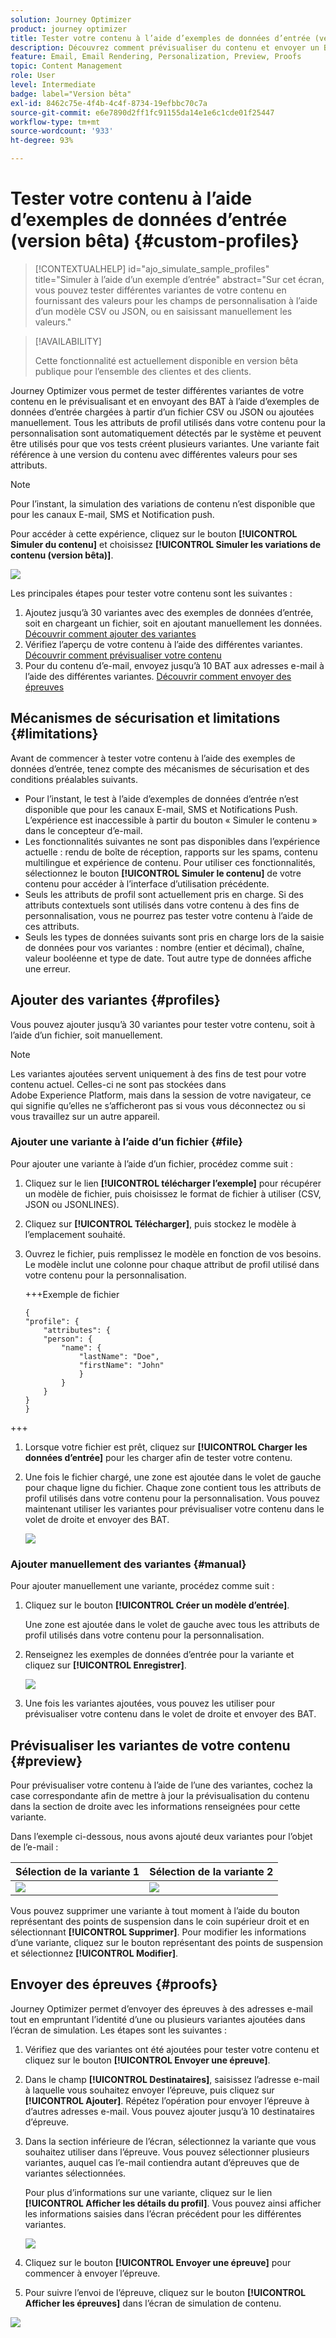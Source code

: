 ```yaml
---
solution: Journey Optimizer
product: journey optimizer
title: Tester votre contenu à l’aide d’exemples de données d’entrée (version bêta)
description: Découvrez comment prévisualiser du contenu et envoyer un BAT d’e-mail en utilisant des exemples de données d’entrée provenant d’un fichier CSV ou JSON ou ajoutées manuellement.
feature: Email, Email Rendering, Personalization, Preview, Proofs
topic: Content Management
role: User
level: Intermediate
badge: label="Version bêta"
exl-id: 8462c75e-4f4b-4c4f-8734-19efbbc70c7a
source-git-commit: e6e7890d2ff1fc91155da14e1e6c1cde01f25447
workflow-type: tm+mt
source-wordcount: '933'
ht-degree: 93%

---
```


# Tester votre contenu à l’aide d’exemples de données d’entrée (version bêta) {#custom-profiles}

>[!CONTEXTUALHELP]
>id="ajo_simulate_sample_profiles"
>title="Simuler à l’aide d’un exemple d’entrée"
>abstract="Sur cet écran, vous pouvez tester différentes variantes de votre contenu en fournissant des valeurs pour les champs de personnalisation à l’aide d’un modèle CSV ou JSON, ou en saisissant manuellement les valeurs."

>[!AVAILABILITY]
>
>Cette fonctionnalité est actuellement disponible en version bêta publique pour l’ensemble des clientes et des clients.

Journey Optimizer vous permet de tester différentes variantes de votre contenu en le prévisualisant et en envoyant des BAT à l’aide d’exemples de données d’entrée chargées à partir d’un fichier CSV ou JSON ou ajoutées manuellement. Tous les attributs de profil utilisés dans votre contenu pour la personnalisation sont automatiquement détectés par le système et peuvent être utilisés pour que vos tests créent plusieurs variantes. Une variante fait référence à une version du contenu avec différentes valeurs pour ses attributs.

>[!NOTE]
>
>Pour l’instant, la simulation des variations de contenu n’est disponible que pour les canaux E-mail, SMS et Notification push.

Pour accéder à cette expérience, cliquez sur le bouton **[!UICONTROL Simuler du contenu]** et choisissez **[!UICONTROL Simuler les variations de contenu (version bêta)]**.

![](assets/simulate-sample.png)

Les principales étapes pour tester votre contenu sont les suivantes :

1. Ajoutez jusqu’à 30 variantes avec des exemples de données d’entrée, soit en chargeant un fichier, soit en ajoutant manuellement les données. [Découvrir comment ajouter des variantes](#profiles)
1. Vérifiez l’aperçu de votre contenu à l’aide des différentes variantes. [Découvrir comment prévisualiser votre contenu](#preview)
1. Pour du contenu d’e-mail, envoyez jusqu’à 10 BAT aux adresses e-mail à l’aide des différentes variantes. [Découvrir comment envoyer des épreuves](#proofs)


## Mécanismes de sécurisation et limitations {#limitations}

Avant de commencer à tester votre contenu à l’aide des exemples de données d’entrée, tenez compte des mécanismes de sécurisation et des conditions préalables suivants.

* Pour l’instant, le test à l’aide d’exemples de données d’entrée n’est disponible que pour les canaux E-mail, SMS et Notifications Push. L’expérience est inaccessible à partir du bouton « Simuler le contenu » dans le concepteur d’e-mail.
* Les fonctionnalités suivantes ne sont pas disponibles dans l’expérience actuelle : rendu de boîte de réception, rapports sur les spams, contenu multilingue et expérience de contenu. Pour utiliser ces fonctionnalités, sélectionnez le bouton **[!UICONTROL Simuler le contenu]** de votre contenu pour accéder à l’interface d’utilisation précédente.
* Seuls les attributs de profil sont actuellement pris en charge. Si des attributs contextuels sont utilisés dans votre contenu à des fins de personnalisation, vous ne pourrez pas tester votre contenu à l’aide de ces attributs.
* Seuls les types de données suivants sont pris en charge lors de la saisie de données pour vos variantes : nombre (entier et décimal), chaîne, valeur booléenne et type de date. Tout autre type de données affiche une erreur.

## Ajouter des variantes {#profiles}

Vous pouvez ajouter jusqu’à 30 variantes pour tester votre contenu, soit à l’aide d’un fichier, soit manuellement.

>[!NOTE]
>
>Les variantes ajoutées servent uniquement à des fins de test pour votre contenu actuel. Celles-ci ne sont pas stockées dans Adobe Experience Platform, mais dans la session de votre navigateur, ce qui signifie qu’elles ne s’afficheront pas si vous vous déconnectez ou si vous travaillez sur un autre appareil.

### Ajouter une variante à l’aide d’un fichier {#file}

Pour ajouter une variante à l’aide d’un fichier, procédez comme suit :

1. Cliquez sur le lien **[!UICONTROL télécharger l’exemple]** pour récupérer un modèle de fichier, puis choisissez le format de fichier à utiliser (CSV, JSON ou JSONLINES).
1. Cliquez sur **[!UICONTROL Télécharger]**, puis stockez le modèle à l’emplacement souhaité.
1. Ouvrez le fichier, puis remplissez le modèle en fonction de vos besoins. Le modèle inclut une colonne pour chaque attribut de profil utilisé dans votre contenu pour la personnalisation.

   +++Exemple de fichier

   ```
   {
   "profile": {
       "attributes": {
       "person": {
           "name": {
               "lastName": "Doe",
               "firstName": "John"
               }
           }
       }
   }
   }
   ```

+++

1. Lorsque votre fichier est prêt, cliquez sur **[!UICONTROL Charger les données d’entrée]** pour les charger afin de tester votre contenu.
1. Une fois le fichier chargé, une zone est ajoutée dans le volet de gauche pour chaque ligne du fichier. Chaque zone contient tous les attributs de profil utilisés dans votre contenu pour la personnalisation. Vous pouvez maintenant utiliser les variantes pour prévisualiser votre contenu dans le volet de droite et envoyer des BAT.

   ![](assets/simulate-custom-variants.png)

### Ajouter manuellement des variantes {#manual}

Pour ajouter manuellement une variante, procédez comme suit :

1. Cliquez sur le bouton **[!UICONTROL Créer un modèle d’entrée]**.

   Une zone est ajoutée dans le volet de gauche avec tous les attributs de profil utilisés dans votre contenu pour la personnalisation.

1. Renseignez les exemples de données d’entrée pour la variante et cliquez sur **[!UICONTROL Enregistrer]**.

   ![](assets/simulate-custom-add.png)

1. Une fois les variantes ajoutées, vous pouvez les utiliser pour prévisualiser votre contenu dans le volet de droite et envoyer des BAT.

## Prévisualiser les variantes de votre contenu {#preview}

Pour prévisualiser votre contenu à l’aide de l’une des variantes, cochez la case correspondante afin de mettre à jour la prévisualisation du contenu dans la section de droite avec les informations renseignées pour cette variante.

Dans l’exemple ci-dessous, nous avons ajouté deux variantes pour l’objet de l’e-mail :

| Sélection de la variante 1 | Sélection de la variante 2 |
|----------|-------------|
| ![](assets/simulate-custom-boxes.png) | ![](assets/simulate-custom-boxes2.png) |

Vous pouvez supprimer une variante à tout moment à l’aide du bouton représentant des points de suspension dans le coin supérieur droit et en sélectionnant **[!UICONTROL Supprimer]**. Pour modifier les informations d’une variante, cliquez sur le bouton représentant des points de suspension et sélectionnez **[!UICONTROL Modifier]**.

## Envoyer des épreuves {#proofs}

Journey Optimizer permet d’envoyer des épreuves à des adresses e-mail tout en empruntant l’identité d’une ou plusieurs variantes ajoutées dans l’écran de simulation. Les étapes sont les suivantes :

1. Vérifiez que des variantes ont été ajoutées pour tester votre contenu et cliquez sur le bouton **[!UICONTROL Envoyer une épreuve]**.

1. Dans le champ **[!UICONTROL Destinataires]**, saisissez l’adresse e-mail à laquelle vous souhaitez envoyer l’épreuve, puis cliquez sur **[!UICONTROL Ajouter]**. Répétez l’opération pour envoyer l’épreuve à d’autres adresses e-mail. Vous pouvez ajouter jusqu’à 10 destinataires d’épreuve.

1. Dans la section inférieure de l’écran, sélectionnez la variante que vous souhaitez utiliser dans l’épreuve. Vous pouvez sélectionner plusieurs variantes, auquel cas l’e-mail contiendra autant d’épreuves que de variantes sélectionnées.

   Pour plus d’informations sur une variante, cliquez sur le lien **[!UICONTROL Afficher les détails du profil]**. Vous pouvez ainsi afficher les informations saisies dans l’écran précédent pour les différentes variantes.

   ![](assets/simulate-custom-proofs.png)

1. Cliquez sur le bouton **[!UICONTROL Envoyer une épreuve]** pour commencer à envoyer l’épreuve.

1. Pour suivre l’envoi de l’épreuve, cliquez sur le bouton **[!UICONTROL Afficher les épreuves]** dans l’écran de simulation de contenu.

![](assets/simulate-custom-sent-proofs.png)
